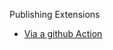 Publishing Extensions

- [Via a github Action](https://stateful.com/blog/the-github-action-you-need-to-publish-vscode-extensions)